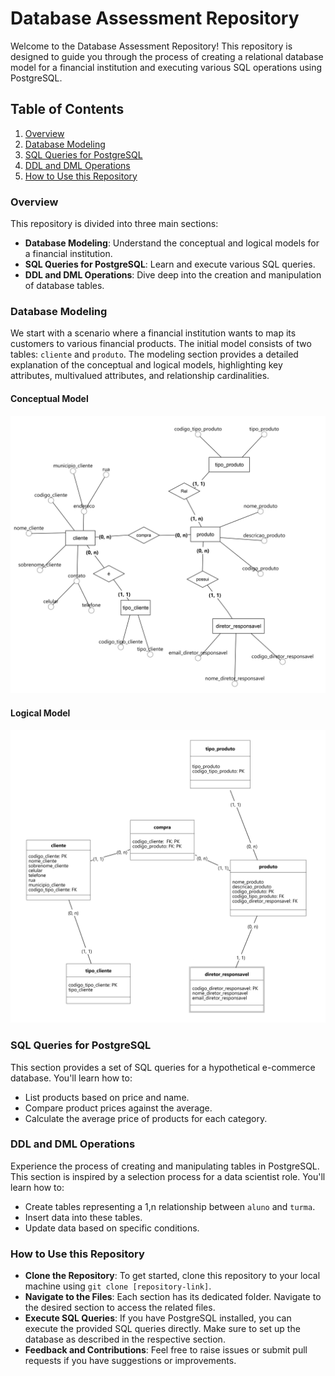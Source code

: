 # Database Assessment Repository

Welcome to the Database Assessment Repository! This repository is designed to guide you through the process of creating a relational database model for a financial institution and executing various SQL operations using PostgreSQL.

## Table of Contents

1. [Overview](#overview)
2. [Database Modeling](#database-modeling)
3. [SQL Queries for PostgreSQL](#sql-queries-for-postgresql)
4. [DDL and DML Operations](#ddl-and-dml-operations)
5. [How to Use this Repository](#how-to-use-this-repository)

### Overview

This repository is divided into three main sections:

- **Database Modeling**: Understand the conceptual and logical models for a financial institution.
- **SQL Queries for PostgreSQL**: Learn and execute various SQL queries.
- **DDL and DML Operations**: Dive deep into the creation and manipulation of database tables.

### Database Modeling

We start with a scenario where a financial institution wants to map its customers to various financial products. The initial model consists of two tables: `cliente` and `produto`. The modeling section provides a detailed explanation of the conceptual and logical models, highlighting key attributes, multivalued attributes, and relationship cardinalities.

#### Conceptual Model

![Conceptual Model](conceptual_model.png)

#### Logical Model

![Logical Model](logico_model_.png)

### SQL Queries for PostgreSQL

This section provides a set of SQL queries for a hypothetical e-commerce database. You'll learn how to:

- List products based on price and name.
- Compare product prices against the average.
- Calculate the average price of products for each category.

### DDL and DML Operations

Experience the process of creating and manipulating tables in PostgreSQL. This section is inspired by a selection process for a data scientist role. You'll learn how to:

- Create tables representing a 1,n relationship between `aluno` and `turma`.
- Insert data into these tables.
- Update data based on specific conditions.

### How to Use this Repository

- **Clone the Repository**: To get started, clone this repository to your local machine using `git clone [repository-link]`.
- **Navigate to the Files**: Each section has its dedicated folder. Navigate to the desired section to access the related files.
- **Execute SQL Queries**: If you have PostgreSQL installed, you can execute the provided SQL queries directly. Make sure to set up the database as described in the respective section.
- **Feedback and Contributions**: Feel free to raise issues or submit pull requests if you have suggestions or improvements.
